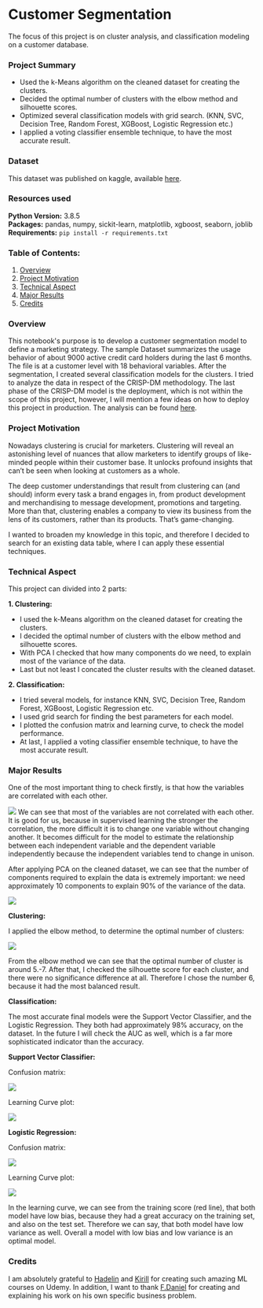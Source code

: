 # Customer Segmentation

The focus of this project is on cluster analysis, and classification modeling on a customer database.

### Project Summary
* Used the k-Means algorithm on the cleaned dataset for creating the clusters.
* Decided the optimal number of clusters with the elbow method and silhouette scores.
* Optimized several classification models with grid search. (KNN, SVC, Decision Tree, Random Forest, XGBoost, Logistic Regression etc.)
* I applied a voting classifier ensemble technique, to have the most accurate result. 

### Dataset
This dataset was published on kaggle, available [here](https://www.kaggle.com/arjunbhasin2013/ccdata).

### Resources used
**Python Version:** 3.8.5 <br>
**Packages:** pandas, numpy, sickit-learn, matplotlib, xgboost, seaborn, joblib <br>
**Requirements:** ```pip install -r requirements.txt```  

### Table of Contents:
1. [Overview](#overview)
2. [Project Motivation](#project-motivation)
3. [Technical Aspect](#technical-aspect)
4. [Major Results](#major-results)
5. [Credits](#credits)

### Overview
This notebook's purpose is to develop a customer segmentation model to define a marketing strategy. The sample Dataset summarizes the usage behavior of about 9000 active credit card holders during the last 6 months. The file is at a customer level with 18 behavioral variables. After the segmentation, I created several classification models for the clusters. I tried to analyze the data in respect of the CRISP-DM methodology. The last phase of the CRISP-DM model is the deployment, which is not within the scope of this project, however, I will mention a few ideas on how to deploy this project in production. The analysis can be found [here](https://github.com/nctung4/Customer_Segmentation/blob/main/Analysis.ipynb).

### Project Motivation
Nowadays clustering is crucial for marketers. Clustering will reveal an astonishing level of nuances that allow marketers to identify groups of like-minded people within their customer base. It unlocks profound insights that can’t be seen when looking at customers as a whole.

The deep customer understandings that result from clustering can (and should) inform every task a brand engages in, from product development and merchandising to message development, promotions and targeting. More than that, clustering enables a company to view its business from the lens of its customers, rather than its products. That’s game-changing.

I wanted to broaden my knowledge in this topic, and therefore I decided to search for an existing data table, where I can apply these essential techniques.

### Technical Aspect
This project can divided into 2 parts:

**1. Clustering:**

* I used the k-Means algorithm on the cleaned dataset for creating the clusters.
* I decided the optimal number of clusters with the elbow method and silhouette scores.
* With PCA I checked that how many components do we need, to explain most of the variance of the data.
* Last but not least I concated the cluster results with the cleaned dataset.

**2. Classification:**

* I tried several models, for instance KNN, SVC, Decision Tree, Random Forest, XGBoost, Logistic Regression etc.
* I used grid search for finding the best parameters for each model.
* I plotted the confusion matrix and learning curve, to check the model performance.
* At last, I applied a voting classifier ensemble technique, to have the most accurate result.

### Major Results

One of the most important thing to check firstly, is that how the variables are correlated with each other.

![](https://github.com/nctung4/Customer_Segmentation/blob/main/plots/Corr_matrix.png)
We can see that most of the variables are not correlated with each other.
It is good for us, because in supervised learning the stronger the correlation, the more difficult it is to change one variable without changing another. It becomes difficult for the model to estimate the relationship between each independent variable and the dependent variable independently because the independent variables tend to change in unison.

After applying PCA on the cleaned dataset, we can see that the number of components required to explain the data is extremely important: we need approximately 10 components to explain 90% of the variance of the data.

![](https://github.com/nctung4/Customer_Segmentation/blob/main/plots/PCA.png)

**Clustering:**

I applied the elbow method, to determine the optimal number of clusters:

![](https://github.com/nctung4/Customer_Segmentation/blob/main/plots/Elbow_method.png)

From the elbow method we can see that the optimal number of cluster is around 5.-7. After that, I checked the silhouette score for each cluster, and there were no significance difference at all. Therefore I chose the number 6, because it had the most balanced result.

**Classification:**

The most accurate final models were the Support Vector Classifier, and the Logistic Regression. They both had approximately 98% accuracy, on the dataset. In the future I will check the AUC as well, which is a far more sophisticated indicator than the accuracy.

**Support Vector Classifier:**

Confusion matrix:

![](https://github.com/nctung4/Customer_Segmentation/blob/main/plots/Confusion_matrix_SVM.png)

Learning Curve plot:

![](https://github.com/nctung4/Customer_Segmentation/blob/main/plots/Learning_curve_SVC.png)

**Logistic Regression:**

Confusion matrix:

![](https://github.com/nctung4/Customer_Segmentation/blob/main/plots/cm_lr.png)

Learning Curve plot:

![](https://github.com/nctung4/Customer_Segmentation/blob/main/plots/lc_lr.png)

In the learning curve, we can see from the training score (red line), that both model have low bias, because they had a great accuracy on the training set, and also on the test set. Therefore we can say, that both model have low variance as well. Overall a model with low bias and low variance is an optimal model.

### Credits
I am absolutely grateful to [Hadelin](https://www.linkedin.com/in/hadelin-de-ponteves-hon-phd-1425ba5b/?originalSubdomain=ae) and [Kirill](https://www.linkedin.com/in/keremenko/?originalSubdomain=au) for creating such amazing ML courses on Udemy. In addition, I want to thank [F.Daniel](https://www.kaggle.com/fabiendaniel/customer-segmentation) for creating and explaining his work on his own specific business problem.
